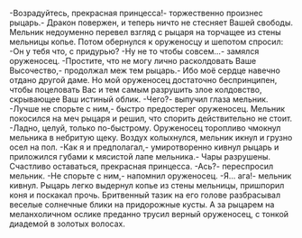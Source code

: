   -Возрадуйтесь, прекрасная принцесса!- торжественно произнес рыцарь.- Дракон повержен, и теперь ничто не стесняет Вашей свободы.
Мельник недоуменно перевел взгляд с рыцаря на торчащее из стены мельницы копье. Потом обернулся к оруженосцу и шепотом спросил:
-Он у тебя что, с придурью?
-Ну не то чтобы совсем...- замялся оруженосец.
-Простите, что не могу лично расколдовать Ваше Высочество,- продолжал меж тем рыцарь.- Ибо моё сердце навечно отдано другой даме. Но мой оруженосец достаточно беспринципен, чтобы поцеловать Вас и тем самым разрушить злое колдовство, скрывающее Ваш истиный облик.
-Чего?- выпучил глаза мельник.
-Лучше не спорьте с ним,- быстро предостерег оруженосец. Мельник покосился на меч рыцаря и решил, что спорить действительно не стоит.
-Ладно, целуй, только по-быстрому.
Оруженосец торопливо чмокнул мельника в небритую щеку. Воздух колыхнулся, мельник икнул и грузно осел на пол.
-Как я и предполагал,- умиротворенно кивнул рыцарь и приложился губами к мясистой лапе мельника.- Чары разрушены. Счастливо оставаться, прекрасная принцесса.
-Ась?- переспросил мельник.
-Не спорьте с ним,- напомнил оруженосец.
-Я... ага!- мельник кивнул.
Рыцарь легко выдернул копье из стены мельницы, пришпорил коня и поскакал прочь. Бритвенный тазик на его голове разбрасывал веселые солнечные блики на придорожные кусты. А за рыцарем на меланхоличном ослике преданно трусил верный оруженосец, с тонкой диадемой в золотых волосах.    